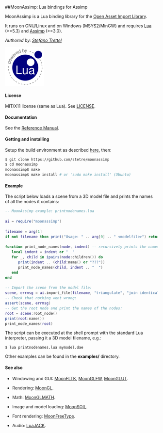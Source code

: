 ##MoonAssimp: Lua bindings for Assimp

MoonAssimp is a Lua binding library for the 
[Open Asset Import Library](http://www.assimp.org/).

It runs on GNU/Linux and on Windows (MSYS2/MinGW) and requires 
[Lua](http://www.lua.org/) (>=5.3) and 
[Assimp](http://www.assimp.org/main_downloads.html) (>=3.0).

_Authored by:_ _[Stefano Trettel](https://www.linkedin.com/in/stetre)_

[![Lua logo](./doc/powered-by-lua.gif)](http://www.lua.org/)

#### License

MIT/X11 license (same as Lua). See [LICENSE](./LICENSE).

#### Documentation

See the [Reference Manual](https://stetre.github.io/moonassimp/doc/index.html).

#### Getting and installing

Setup the build environment as described [here](./SETUP.md), then:

```sh
$ git clone https://github.com/stetre/moonassimp
$ cd moonassimp
moonassimp$ make
moonassimp$ make install # or 'sudo make install' (Ubuntu)
```

#### Example

The script below loads a scene from a 3D model file and prints the names of all
the nodes it contains:

```lua
-- MoonAssimp example: printnodenames.lua

ai = require("moonassimp")

filename = arg[1]
if not filename then print("Usage: " .. arg[0] .. " <modelfile>") return end

function print_node_names(node, indent) -- recursively prints the names of child nodes
   local indent = indent or "  "
   for _, child in ipairs(node:children()) do
      print(indent .. (child:name() or "???"))
      print_node_names(child, indent .. "  ")
   end
end

-- Import the scene from the model file:
scene, errmsg = ai.import_file(filename, "triangulate", "join identical vertices", "sort by type")
-- Check that nothing went wrong:
assert(scene, errmsg) 
-- Get the root node and print the names of the nodes:
root = scene:root_node()
print(root:name())
print_node_names(root)

```

The script can be executed at the shell prompt with the standard Lua interpreter,
passing it a 3D model filename, e.g.:

```shell
$ lua printnodenames.lua mymodel.dae
```

Other examples can be found in the **examples/** directory.

#### See also

* Windowing and GUI:
[MoonFLTK](https://github.com/stetre/moonfltk),
[MoonGLFW](https://github.com/stetre/moonglfw),
[MoonGLUT](https://github.com/stetre/moonglut).

* Rendering:
[MoonGL](https://github.com/stetre/moongl).

* Math:
[MoonGLMATH](https://github.com/stetre/moonglmath).

* Image and model loading:
[MoonSOIL](https://github.com/stetre/moonsoil).

* Font rendering:
[MoonFreeType](https://github.com/stetre/moonfreetype).

* Audio:
[LuaJACK](https://github.com/stetre/luajack).

